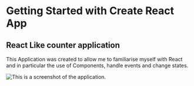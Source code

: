 # Getting Started with Create React App

## React Like counter application

This Application was created to allow me to familiarise myself with React and in particular the use of Components, handle events and change states.

![This is a screenshot of the application.]('https://imgur.com/QCzBVAt')

